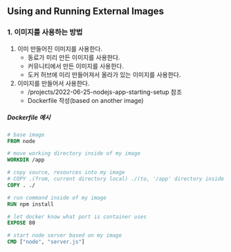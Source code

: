 
## Using and Running External Images

### 1. 이미지를 사용하는 방법

1. 이미 만들어진 이미지를 사용한다.
    * 동료가 미리 만든 이미지를 사용한다.
    * 커뮤니티에서 만든 이미지를 사용한다.
    * 도커 허브에 미리 만들어져서 올라가 있는 이미지를 사용한다.
1. 이미지를 만들어서 사용한다.
    * /projects/2022-06-25-nodejs-app-starting-setup 참조
    * Dockerfile 작성(based on another image)

##### Dockerfile 예시

```dockerfile
# base image
FROM node

# move working directory inside of my image 
WORKDIR /app

# copy source, resources into my image
# COPY .(from, current directory local) ./(to, '/app' directory inside of my image)
COPY . ./

# run command inside of my image 
RUN npm install

# let docker know what port is container uses
EXPOSE 80

# start node server based on my image
CMD ["node", "server.js"]
```